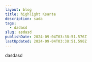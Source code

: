 ```yaml
---
layout: blog
title: highlight Ksante
description: sada
tags:
  - dadasd
slug: asdasd
publishDate: 2024-09-04T03:38:51.576Z
lastUpdated: 2024-09-04T03:38:51.590Z
---
```

d﻿asdasd
